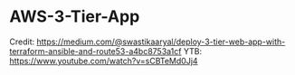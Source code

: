 # AWS-3-Tier-App
Credit: https://medium.com/@swastikaaryal/deploy-3-tier-web-app-with-terraform-ansible-and-route53-a4bc8753a1cf
YTB: https://www.youtube.com/watch?v=sCBTeMd0Jj4
